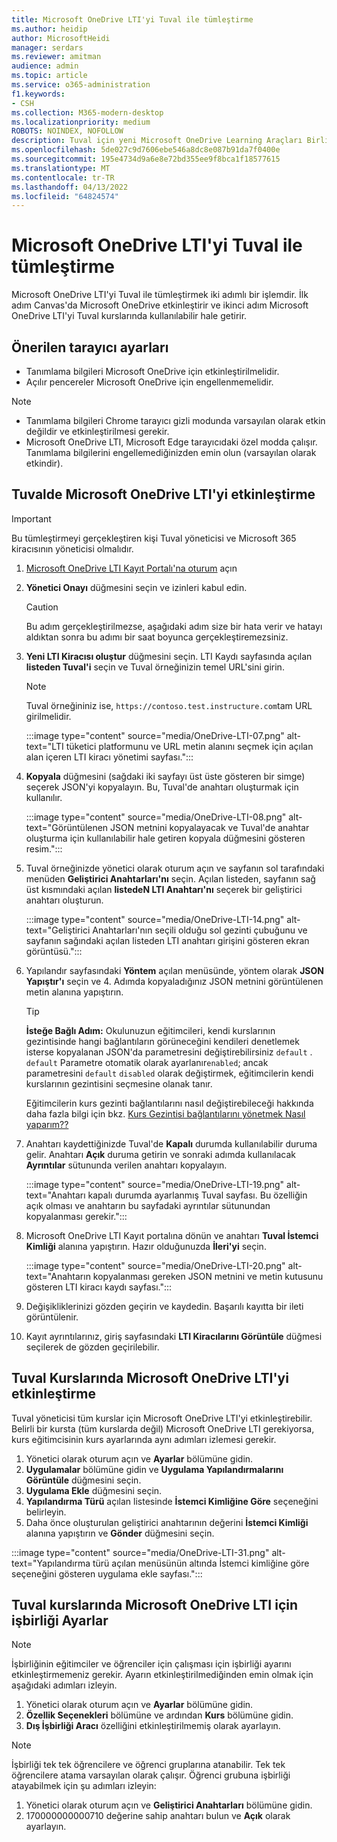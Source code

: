 ```yaml
---
title: Microsoft OneDrive LTI'yi Tuval ile tümleştirme
ms.author: heidip
author: MicrosoftHeidi
manager: serdars
ms.reviewer: amitman
audience: admin
ms.topic: article
ms.service: o365-administration
f1.keywords:
- CSH
ms.collection: M365-modern-desktop
ms.localizationpriority: medium
ROBOTS: NOINDEX, NOFOLLOW
description: Tuval için yeni Microsoft OneDrive Learning Araçları Birlikte Çalışabilirlik Uygulaması ile ödevler oluşturun ve notlayın, kurs içeriğini derleyin ve dosyalar üzerinde gerçek zamanlı olarak işbirliği yapın.
ms.openlocfilehash: 5de027c9d7606ebe546a8dc8e087b91da7f0400e
ms.sourcegitcommit: 195e4734d9a6e8e72bd355ee9f8bca1f18577615
ms.translationtype: MT
ms.contentlocale: tr-TR
ms.lasthandoff: 04/13/2022
ms.locfileid: "64824574"
---
```

# <a name="integrate-microsoft-onedrive-lti-with-canvas"></a>Microsoft OneDrive LTI'yi Tuval ile tümleştirme

Microsoft OneDrive LTI'yi Tuval ile tümleştirmek iki adımlı bir işlemdir. İlk adım Canvas'da Microsoft OneDrive etkinleştirir ve ikinci adım Microsoft OneDrive LTI'yi Tuval kurslarında kullanılabilir hale getirir.

## <a name="recommended-browser-settings"></a>Önerilen tarayıcı ayarları

- Tanımlama bilgileri Microsoft OneDrive için etkinleştirilmelidir.
- Açılır pencereler Microsoft OneDrive için engellenmemelidir.

> [!NOTE]
>
> - Tanımlama bilgileri Chrome tarayıcı gizli modunda varsayılan olarak etkin değildir ve etkinleştirilmesi gerekir.
> - Microsoft OneDrive LTI, Microsoft Edge tarayıcıdaki özel modda çalışır. Tanımlama bilgilerini engellemediğinizden emin olun (varsayılan olarak etkindir).

## <a name="enable-microsoft-onedrive-lti-in-canvas"></a>Tuvalde Microsoft OneDrive LTI'yi etkinleştirme

> [!IMPORTANT]
> Bu tümleştirmeyi gerçekleştiren kişi Tuval yöneticisi ve Microsoft 365 kiracısının yöneticisi olmalıdır.

1. <a href="https://onedrivelti.microsoft.com/admin" target="_blank">Microsoft OneDrive LTI Kayıt Portalı'na oturum</a> açın
2. **Yönetici Onayı** düğmesini seçin ve izinleri kabul edin.

   > [!CAUTION]
   > Bu adım gerçekleştirilmezse, aşağıdaki adım size bir hata verir ve hatayı aldıktan sonra bu adımı bir saat boyunca gerçekleştiremezsiniz.

3. **Yeni LTI Kiracısı oluştur** düğmesini seçin. LTI Kaydı sayfasında açılan **listeden Tuval'i** seçin ve Tuval örneğinizin temel URL'sini girin.

   > [!NOTE]
   > Tuval örneğininiz ise, `https://contoso.test.instructure.com`tam URL girilmelidir.

   :::image type="content" source="media/OneDrive-LTI-07.png" alt-text="LTI tüketici platformunu ve URL metin alanını seçmek için açılan alan içeren LTI kiracı yönetimi sayfası.":::

4. **Kopyala** düğmesini (sağdaki iki sayfayı üst üste gösteren bir simge) seçerek JSON'yi kopyalayın. Bu, Tuval'de anahtarı oluşturmak için kullanılır.

   :::image type="content" source="media/OneDrive-LTI-08.png" alt-text="Görüntülenen JSON metnini kopyalayacak ve Tuval'de anahtar oluşturma için kullanılabilir hale getiren kopyala düğmesini gösteren resim.":::

5. Tuval örneğinizde yönetici olarak oturum açın ve sayfanın sol tarafındaki menüden **Geliştirici Anahtarları'nı** seçin. Açılan listeden, sayfanın sağ üst kısmındaki açılan **listedeN LTI Anahtarı'nı** seçerek bir geliştirici anahtarı oluşturun.

   :::image type="content" source="media/OneDrive-LTI-14.png" alt-text="Geliştirici Anahtarları'nın seçili olduğu sol gezinti çubuğunu ve sayfanın sağındaki açılan listeden LTI anahtarı girişini gösteren ekran görüntüsü.":::

6. Yapılandır sayfasındaki **Yöntem** açılan menüsünde, yöntem olarak **JSON Yapıştır'ı** seçin ve 4. Adımda kopyaladığınız JSON metnini görüntülenen metin alanına yapıştırın.

    > [!TIP]
    > **İsteğe Bağlı Adım:** Okulunuzun eğitimcileri, kendi kurslarının gezintisinde hangi bağlantıların görüneceğini kendileri denetlemek isterse kopyalanan JSON'da parametresini değiştirebilirsiniz ``default`` . ``default`` Parametre otomatik olarak ayarlanır``enabled``; ancak parametresini ``default`` ``disabled`` olarak değiştirmek, eğitimcilerin kendi kurslarının gezintisini seçmesine olanak tanır.
    >
    > Eğitimcilerin kurs gezinti bağlantılarını nasıl değiştirebileceği hakkında daha fazla bilgi için bkz. [Kurs Gezintisi bağlantılarını yönetmek Nasıl yaparım??](https://community.canvaslms.com/t5/Instructor-Guide/How-do-I-manage-Course-Navigation-links/ta-p/1020)

7. Anahtarı kaydettiğinizde Tuval'de **Kapalı** durumda kullanılabilir duruma gelir. Anahtarı **Açık** duruma getirin ve sonraki adımda kullanılacak **Ayrıntılar** sütununda verilen anahtarı kopyalayın.

   :::image type="content" source="media/OneDrive-LTI-19.png" alt-text="Anahtarı kapalı durumda ayarlanmış Tuval sayfası. Bu özelliğin açık olması ve anahtarın bu sayfadaki ayrıntılar sütunundan kopyalanması gerekir.":::

8. Microsoft OneDrive LTI Kayıt portalına dönün ve anahtarı **Tuval İstemci Kimliği** alanına yapıştırın. Hazır olduğunuzda **İleri'yi** seçin.

   :::image type="content" source="media/OneDrive-LTI-20.png" alt-text="Anahtarın kopyalanması gereken JSON metnini ve metin kutusunu gösteren LTI kiracı kaydı sayfası.":::

9. Değişikliklerinizi gözden geçirin ve kaydedin. Başarılı kayıtta bir ileti görüntülenir.
10. Kayıt ayrıntılarınız, giriş sayfasındaki **LTI Kiracılarını Görüntüle** düğmesi seçilerek de gözden geçirilebilir.

## <a name="enable-microsoft-onedrive-lti-in-canvas-courses"></a>Tuval Kurslarında Microsoft OneDrive LTI'yi etkinleştirme

Tuval yöneticisi tüm kurslar için Microsoft OneDrive LTI'yi etkinleştirebilir. Belirli bir kursta (tüm kurslarda değil) Microsoft OneDrive LTI gerekiyorsa, kurs eğitimcisinin kurs ayarlarında aynı adımları izlemesi gerekir.

1. Yönetici olarak oturum açın ve **Ayarlar** bölümüne gidin.
2. **Uygulamalar** bölümüne gidin ve **Uygulama Yapılandırmalarını Görüntüle** düğmesini seçin.
3. **Uygulama Ekle** düğmesini seçin.
4. **Yapılandırma Türü** açılan listesinde **İstemci Kimliğine Göre** seçeneğini belirleyin.
5. Daha önce oluşturulan geliştirici anahtarının değerini **İstemci Kimliği** alanına yapıştırın ve **Gönder** düğmesini seçin.

:::image type="content" source="media/OneDrive-LTI-31.png" alt-text="Yapılandırma türü açılan menüsünün altında İstemci kimliğine göre seçeneğini gösteren uygulama ekle sayfası.":::

## <a name="collaboration-settings-for-microsoft-onedrive-lti-in-canvas-courses"></a>Tuval kurslarında Microsoft OneDrive LTI için işbirliği Ayarlar

> [!NOTE]
> İşbirliğinin eğitimciler ve öğrenciler için çalışması için işbirliği ayarını etkinleştirmemeniz gerekir. Ayarın etkinleştirilmediğinden emin olmak için aşağıdaki adımları izleyin.

1. Yönetici olarak oturum açın ve **Ayarlar** bölümüne gidin.
1. **Özellik Seçenekleri** bölümüne ve ardından **Kurs** bölümüne gidin.
1. **Dış İşbirliği Aracı** özelliğini etkinleştirilmemiş olarak ayarlayın.

> [!NOTE]
> İşbirliği tek tek öğrencilere ve öğrenci gruplarına atanabilir. Tek tek öğrencilere atama varsayılan olarak çalışır. Öğrenci grubuna işbirliği atayabilmek için şu adımları izleyin:

1. Yönetici olarak oturum açın ve **Geliştirici Anahtarları** bölümüne gidin.
1. 170000000000710 değerine sahip anahtarı bulun ve **Açık** olarak ayarlayın.
